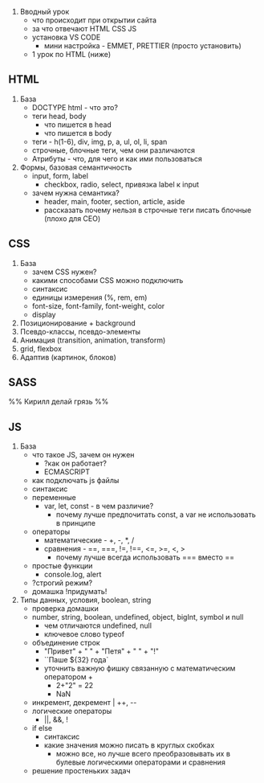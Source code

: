 1.  Вводный урок
    - что происходит при открытии сайта
    - за что отвечают HTML CSS JS
    - установка VS CODE
        - мини настройка - EMMET, PRETTIER (просто установить)
    - 1 урок по HTML (ниже)

## HTML

1. База
    - DOCTYPE html - что это?
    - теги head, body
        - что пишется в head
        - что пишется в body
    - теги - h(1-6), div, img, p, a, ul, ol, li, span
    - строчные, блочные теги, чем они различаются
    - Атрибуты - что, для чего и как ими пользоваться
2. Формы, базовая семантичность
    - input, form, label
        - checkbox, radio, select, привязка label к input
    - зачем нужна семантика?
        - header, main, footer, section, article, aside
        - рассказать почему нельзя в строчные теги писать блочные (плохо для CEO)

## CSS

1. База
    - зачем CSS нужен?
    - какими способами CSS можно подключить
    - синтаксис
    - единицы измерения (%, rem, em)
    - font-size, font-family, font-weight, color
    - display
2. Позиционирование + background
3. Псевдо-классы, псевдо-элементы
4. Анимация (transition, animation, transform)
5. grid, flexbox
6. Адаптив (картинок, блоков)

## SASS

%% Кирилл делай грязь %%

## JS

1. База
    - что такое JS, зачем он нужен
        - ?как он работает?
        - ECMASCRIPT
    - как подключать js файлы
    - синтаксис
    - переменные
        - var, let, const - в чем различие?
            - почему лучше предпочитать const, а var не использовать в принципе
    - операторы
        - математические - +, -, \*, \/
        - сравнения - \==, \=\==, !=, !\==,  <=, >=, <, >
            - почему лучше всегда использовать === вместо ==
    - простые функции
        - console.log, alert
    - ?строгий режим?
    - домашка !придумать!
2. Типы данных, условия, boolean, string
    - проверка домашки
    - number, string, boolean, undefined, object, bigInt, symbol и null
        - чем отличаются undefined, null
        - ключевое слово typeof
    - объединение строк
	    - "Привет" + " " + "Петя" + " " + "!" 
	    - \`\`Паше ${32} года\`
        - уточнить важную фишку связанную с математическим оператором +
            - 2+"2" = 22
            - NaN
    - инкремент, декремент | ++, --
    - логические операторы
	    - ||, &&, !
    - if else
	    - синтаксис
		- какие значения можно писать в круглых скобках
			- можно все, но лучше всего преобразовывать их в булевые логическими операторами и сравнения
	- решение простеньких задач
